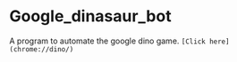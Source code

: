 # Google_dinasaur_bot
A program to automate the google dino game.
```[Click here](chrome://dino/)```
